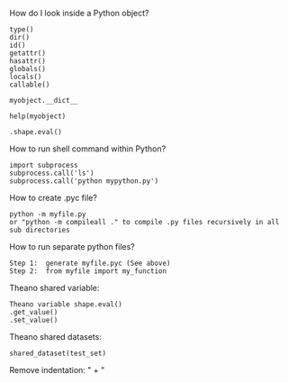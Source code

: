 How do I look inside a Python object?  
    
    type()
    dir()
    id()
    getattr()
    hasattr()
    globals()
    locals()
    callable()
    
    myobject.__dict__
    
    help(myobject)
    
    .shape.eval()
    
How to run shell command within Python?

    import subprocess
    subprocess.call('ls')
    subprocess.call('python mypython.py')

How to create .pyc file?  

    python -m myfile.py
    or "python -m compileall ." to compile .py files recursively in all sub directories
    
How to run separate python files?

    Step 1:  generate myfile.pyc (See above)
    Step 2:  from myfile import my_function
    
Theano shared variable:

    Theano variable shape.eval()
    .get_value()
    .set_value()
    
Theano shared datasets:

    shared_dataset(test_set)
    
Remove indentation: "<shift> + <tab>"